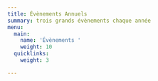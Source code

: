 ```yaml
---
title: Évènements Annuels
summary: trois grands évènements chaque année
menu:
  main:
    name: 'Évènements '
    weight: 10
  quicklinks:
    weight: 3

---
```

